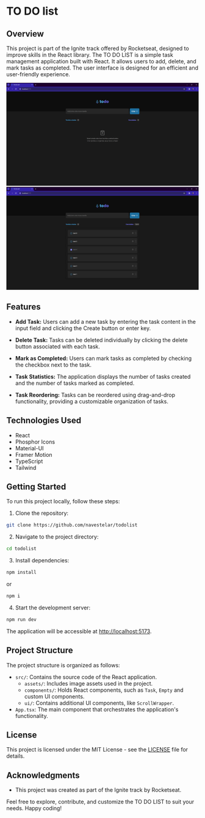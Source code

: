 # TO DO list

## Overview

This project is part of the Ignite track offered by Rocketseat, designed to improve skills in the React library. The TO DO LIST is a simple task management application built with React. It allows users to add, delete, and mark tasks as completed. The user interface is designed for an efficient and user-friendly experience.

![No tasks Area](./public/todolist1.png)
![tasks area](./public/todolist2.png)

## Features

- **Add Task:** Users can add a new task by entering the task content in the input field and clicking the Create button or enter key.

- **Delete Task:** Tasks can be deleted individually by clicking the delete button associated with each task.

- **Mark as Completed:** Users can mark tasks as completed by checking the checkbox next to the task.

- **Task Statistics:** The application displays the number of tasks created and the number of tasks marked as completed.

- **Task Reordering:** Tasks can be reordered using drag-and-drop functionality, providing a customizable organization of tasks.

## Technologies Used

- React
- Phosphor Icons
- Material-UI
- Framer Motion
- TypeScript
- Tailwind

## Getting Started

To run this project locally, follow these steps:

1. Clone the repository:

```bash
git clone https://github.com/navestelar/todolist
```

2. Navigate to the project directory:

```bash
cd todolist
```

3. Install dependencies:

```bash
npm install
```
or
```bash
npm i
```

4. Start the development server:

```bash
npm run dev
```

The application will be accessible at [http://localhost:5173](http://localhost:5173).

## Project Structure

The project structure is organized as follows:

- `src/`: Contains the source code of the React application.
  - `assets/`: Includes image assets used in the project.
  - `components/`: Holds React components, such as `Task`, `Empty` and custom UI components.
  - `ui/`: Contains additional UI components, like `ScrollWrapper`.
- `App.tsx`: The main component that orchestrates the application's functionality.

## License

This project is licensed under the MIT License - see the [LICENSE](LICENSE) file for details.

## Acknowledgments

- This project was created as part of the Ignite track by Rocketseat.
  
Feel free to explore, contribute, and customize the TO DO LIST to suit your needs. Happy coding!
